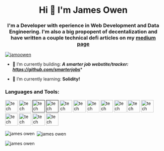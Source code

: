 <h1 align="center">Hi 👋  I'm James Owen</h1>
<h3 align="center">I'm a Developer with eperience in Web Development and Data Engineering. 
I'm also a big propopent of decentalization and have written a couple technical defi articles on my <a href="medium.com/@jamesowen.dev">medium page</a>
</h3>

<p align="left"> <img hidden src="https://komarev.com/ghpvc/?username=jamoowen&label=Profile%20views&color=0e75b6&style=flat" alt="jamoowen" /> </p>

<p align="left"> <a href="https://github.com/ryo-ma/github-profile-trophy"><img src="https://github-profile-trophy.vercel.app/?username=jamoowen" alt="jamoowen" /></a> </p>

- 🎥 I’m currently building: ***A smarter job webstite/tracker: https://github.com/smarterjobs****

- 🌱 I’m currently learning: **Solidity!**


<p align="left">
</p>

<h3 align="left">Languages and Tools:</h3>
<p align="left">              <a className='hover:outline rounded-[4px] hover:outline-sky-950' target='_blank' href='https://axios-http.com/'><img width="40" height="40" alt='tech stack' src="https://api.iconify.design/logos/axios.svg" /></a>
            <a className='hover:outline rounded-[4px] hover:outline-sky-950' target='_blank' href='https://zod.dev/'><img width="40" height="40" alt='tech stack' src="https://api.iconify.design/logos/zod.svg" /></a>
            <a className='hover:outline rounded-[4px] hover:outline-sky-950' target='_blank' href=''><img width="40" height="40" alt='tech stack' src="https://cdn.jsdelivr.net/gh/devicons/devicon/icons/css3/css3-original.svg" /></a>
            <a className='hover:outline rounded-[4px] hover:outline-sky-950' target='_blank' href=''><img width="40" height="40" alt='tech stack' src="https://cdn.jsdelivr.net/gh/devicons/devicon/icons/bash/bash-original.svg" /></a>
            <a className='hover:outline rounded-[4px] hover:outline-sky-950' target='_blank' href="https://www.postgresql.org/"><img width="40" height="40" alt='tech stack' src="https://cdn.jsdelivr.net/gh/devicons/devicon/icons/postgresql/postgresql-original.svg" /></a>
            <a className='hover:outline rounded-[4px] hover:outline-sky-950' target='_blank' href="https://soliditylang.org/"><img width="40" height="40" alt='tech stack' src="https://cdn.jsdelivr.net/gh/devicons/devicon/icons/solidity/solidity-original.svg" /></a>
            <a className='hover:outline rounded-[4px] hover:outline-sky-950' target='_blank' href="https://supabase.com/"><img width="40" height="40" alt='tech stack' src="https://www.vectorlogo.zone/logos/supabase/supabase-icon.svg" /></a>
            <a className='hover:outline rounded-[4px] hover:outline-sky-950' target='_blank' href="https://azure.microsoft.com/en-us/"><img width="40" height="40" alt='tech stack' src="https://cdn.jsdelivr.net/gh/devicons/devicon/icons/azure/azure-original.svg" /></a>
            <a className='hover:outline rounded-[4px] hover:outline-sky-950' target='_blank' href="https://spark.apache.org/"><img width="40" height="40" alt='tech stack' src="https://www.vectorlogo.zone/logos/apache_spark/apache_spark-ar21.svg" /></a>
            <a className='hover:outline rounded-[4px] hover:outline-sky-950' target='_blank' href="https://nodejs.org/en//"><img width="40" height="40" alt='tech stack' src="https://cdn.jsdelivr.net/gh/devicons/devicon/icons/nodejs/nodejs-original-wordmark.svg" /></a>
            <a className='hover:outline rounded-[4px] hover:outline-sky-950' target='_blank' href="https://www.python.org/"><img width="40" height="40" alt='tech stack' src="https://cdn.jsdelivr.net/gh/devicons/devicon/icons/python/python-original.svg" /></a>
            <a className='hover:outline rounded-[4px] hover:outline-sky-950' target='_blank' href="https://zustand-demo.pmnd.rs/"><img width="40" height="40" alt='tech stack' src="https://github.com/pmndrs/zustand/blob/main/examples/demo/public/logo192.png?raw=true" /></a>
            <a className='hover:outline rounded-[4px] hover:outline-sky-950' target='_blank' href="https://ecma-international.org/publications-and-standards/standards/ecma-262"><img width="40" height="40" alt='tech stack' src="https://cdn.jsdelivr.net/gh/devicons/devicon/icons/javascript/javascript-plain.svg" /></a>
            <a className='hover:outline rounded-[4px] hover:outline-sky-950' target='_blank' href="https://react.dev/"><img width="40" height="40" alt='tech stack' src="https://cdn.jsdelivr.net/gh/devicons/devicon/icons/react/react-original.svg" /></a>
            <a className='hover:outline rounded-[4px] hover:outline-sky-950' target='_blank' href="https://nextjs.org/"><Imimgage width="40"  height="40" alt='tech stack' src="https://cdn.jsdelivr.net/gh/devicons/devicon/icons/nextjs/nextjs-original.svg" /></a>
            <a className='hover:outline rounded-[4px] hover:outline-sky-950' target='_blank' href="https://www.typescriptlang.org/"><img width="40" height="40" alt='tech stack' src="https://cdn.jsdelivr.net/gh/devicons/devicon/icons/typescript/typescript-original.svg" /></a>
             </p>

<p><img align="left" src="https://github-readme-stats.vercel.app/api/top-langs?username=jamoowen&show_icons=true&locale=en&layout=compact" alt="james owen" /></p>

<p>&nbsp;<img align="center" src="https://github-readme-stats.vercel.app/api?username=jamoowen&show_icons=true&locale=en" alt="james owen" /></p>

<p><img align="center" src="https://github-readme-streak-stats.herokuapp.com/?user=jamoowen&" alt="james owen" /></p>



